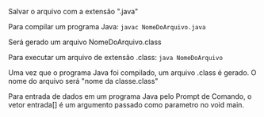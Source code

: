 Salvar o arquivo com a extensão ".java"

 Para compilar um programa Java:
 `javac NomeDoArquivo.java`

 Será gerado um arquivo NomeDoArquivo.class

 Para executar um arquivo de extensão .class:
 `java NomeDoArquivo`

 Uma vez que o programa Java foi compilado, um arquivo .class é gerado. O nome do arquivo será "nome da classe.class"

 Para entrada de dados em um programa Java pelo Prompt de Comando, o vetor entrada[] é um argumento passado como parametro no void main.